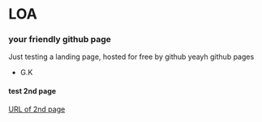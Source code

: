 # LOA


### your friendly github page
Just testing a landing page, hosted for free by github
yeayh
github pages
- G.K

#### test 2nd page
[URL of 2nd page](loa2.md)
